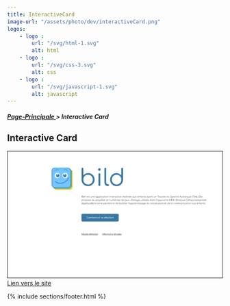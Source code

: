 ```yaml
---
title: InteractiveCard 
image-url: "/assets/photo/dev/interactiveCard.png"
logos:
    - logo : 
        url: "/svg/html-1.svg"
        alt: html
    - logo : 
        url: "/svg/css-3.svg"
        alt: css
    - logo : 
        url: "/svg/javascript-1.svg"
        alt: javascript
---
```


<section class="file-ariane">
    <h5><a href="./../">Page-Principale </a>> Interactive Card</h5>
</section>

<section class = "monPreSite">
    <h1>Interactive Card</h1>
    <div class="surligne"></div>
    <img src="/assets/photo/dev/bild.PNG" alt="exemple"><br    >
    <a href="interactive-card-heloisepi.netlify.app/"> Lien vers le site </a>

</section>

{% include sections/footer.html %}
